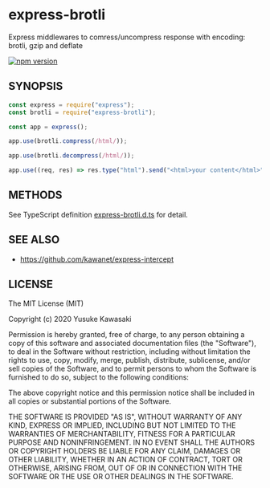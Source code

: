 # express-brotli

Express middlewares to comress/uncompress response with encoding: brotli, gzip and deflate

[![npm version](https://badge.fury.io/js/express-brotli.svg)](https://www.npmjs.com/package/express-brotli)

## SYNOPSIS

```js
const express = require("express");
const brotli = require("express-brotli");

const app = express();

app.use(brotli.compress(/html/));

app.use(brotli.decompress(/html/));

app.use((req, res) => res.type("html").send("<html>your content</html>"));
```

## METHODS

See TypeScript definition
[express-brotli.d.ts](https://github.com/kawanet/express-brotli/blob/master/types/express-brotli.d.ts)
for detail.

## SEE ALSO

- https://github.com/kawanet/express-intercept

## LICENSE

The MIT License (MIT)

Copyright (c) 2020 Yusuke Kawasaki

Permission is hereby granted, free of charge, to any person obtaining a copy
of this software and associated documentation files (the "Software"), to deal
in the Software without restriction, including without limitation the rights
to use, copy, modify, merge, publish, distribute, sublicense, and/or sell
copies of the Software, and to permit persons to whom the Software is
furnished to do so, subject to the following conditions:

The above copyright notice and this permission notice shall be included in all
copies or substantial portions of the Software.

THE SOFTWARE IS PROVIDED "AS IS", WITHOUT WARRANTY OF ANY KIND, EXPRESS OR
IMPLIED, INCLUDING BUT NOT LIMITED TO THE WARRANTIES OF MERCHANTABILITY,
FITNESS FOR A PARTICULAR PURPOSE AND NONINFRINGEMENT. IN NO EVENT SHALL THE
AUTHORS OR COPYRIGHT HOLDERS BE LIABLE FOR ANY CLAIM, DAMAGES OR OTHER
LIABILITY, WHETHER IN AN ACTION OF CONTRACT, TORT OR OTHERWISE, ARISING FROM,
OUT OF OR IN CONNECTION WITH THE SOFTWARE OR THE USE OR OTHER DEALINGS IN THE
SOFTWARE.
